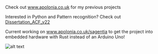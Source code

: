 Check out www.apolonia.co.uk for my previous projects

Interested in Python and Pattern recognition? Check out [Dissertation_ACF_v22](https://github.com/tomasApo/Dissertation_ACF_v22)

Current working on www.apolonia.co.uk/sagentia to get the project into embedded hardware with Rust instead of an Arduino Uno!

![alt text](https://upload.wikimedia.org/wikipedia/commons/thumb/2/20/Rustacean-orig-noshadow.svg/440px-Rustacean-orig-noshadow.svg.png)

